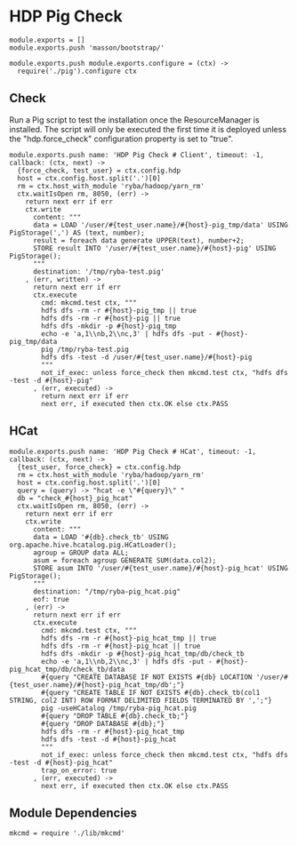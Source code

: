 
# HDP Pig Check

    module.exports = []
    module.exports.push 'masson/bootstrap/'

    module.exports.push module.exports.configure = (ctx) ->
      require('./pig').configure ctx

## Check

Run a Pig script to test the installation once the ResourceManager is 
installed. The script will only be executed the first time it is deployed 
unless the "hdp.force_check" configuration property is set to "true".

    module.exports.push name: 'HDP Pig Check # Client', timeout: -1, callback: (ctx, next) ->
      {force_check, test_user} = ctx.config.hdp
      host = ctx.config.host.split('.')[0]
      rm = ctx.host_with_module 'ryba/hadoop/yarn_rm'
      ctx.waitIsOpen rm, 8050, (err) ->
        return next err if err
        ctx.write
          content: """
          data = LOAD '/user/#{test_user.name}/#{host}-pig_tmp/data' USING PigStorage(',') AS (text, number);
          result = foreach data generate UPPER(text), number+2;
          STORE result INTO '/user/#{test_user.name}/#{host}-pig' USING PigStorage();
          """
          destination: '/tmp/ryba-test.pig'
        , (err, written) ->
          return next err if err
          ctx.execute
            cmd: mkcmd.test ctx, """
            hdfs dfs -rm -r #{host}-pig_tmp || true
            hdfs dfs -rm -r #{host}-pig || true
            hdfs dfs -mkdir -p #{host}-pig_tmp
            echo -e 'a,1\\nb,2\\nc,3' | hdfs dfs -put - #{host}-pig_tmp/data
            pig /tmp/ryba-test.pig
            hdfs dfs -test -d /user/#{test_user.name}/#{host}-pig
            """
            not_if_exec: unless force_check then mkcmd.test ctx, "hdfs dfs -test -d #{host}-pig"
          , (err, executed) ->
            return next err if err
            next err, if executed then ctx.OK else ctx.PASS

## HCat

    module.exports.push name: 'HDP Pig Check # HCat', timeout: -1, callback: (ctx, next) ->
      {test_user, force_check} = ctx.config.hdp
      rm = ctx.host_with_module 'ryba/hadoop/yarn_rm'
      host = ctx.config.host.split('.')[0]
      query = (query) -> "hcat -e \"#{query}\" "
      db = "check_#{host}_pig_hcat"
      ctx.waitIsOpen rm, 8050, (err) ->
        return next err if err
        ctx.write
          content: """
          data = LOAD '#{db}.check_tb' USING org.apache.hive.hcatalog.pig.HCatLoader();
          agroup = GROUP data ALL;
          asum = foreach agroup GENERATE SUM(data.col2);
          STORE asum INTO '/user/#{test_user.name}/#{host}-pig_hcat' USING PigStorage();
          """
          destination: "/tmp/ryba-pig_hcat.pig"
          eof: true
        , (err) ->
          return next err if err
          ctx.execute
            cmd: mkcmd.test ctx, """
            hdfs dfs -rm -r #{host}-pig_hcat_tmp || true
            hdfs dfs -rm -r #{host}-pig_hcat || true
            hdfs dfs -mkdir -p #{host}-pig_hcat_tmp/db/check_tb
            echo -e 'a,1\\nb,2\\nc,3' | hdfs dfs -put - #{host}-pig_hcat_tmp/db/check_tb/data
            #{query "CREATE DATABASE IF NOT EXISTS #{db} LOCATION '/user/#{test_user.name}/#{host}-pig_hcat_tmp/db';"}
            #{query "CREATE TABLE IF NOT EXISTS #{db}.check_tb(col1 STRING, col2 INT) ROW FORMAT DELIMITED FIELDS TERMINATED BY ',';"}
            pig -useHCatalog /tmp/ryba-pig_hcat.pig
            #{query "DROP TABLE #{db}.check_tb;"}
            #{query "DROP DATABASE #{db};"}
            hdfs dfs -rm -r #{host}-pig_hcat_tmp
            hdfs dfs -test -d #{host}-pig_hcat
            """
            not_if_exec: unless force_check then mkcmd.test ctx, "hdfs dfs -test -d #{host}-pig_hcat"
            trap_on_error: true
          , (err, executed) ->
            next err, if executed then ctx.OK else ctx.PASS

## Module Dependencies

    mkcmd = require './lib/mkcmd'



